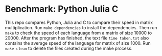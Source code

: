 # Benchmark: Python Julia C

This repo compares Python, Julia and C to compare their speed in matrix multiplication. Run `make dependencies` to install the dependencies.
Then run `make` to check the speed of each language from a matrix of size 10000 to 20000. After the program has finished, the text file 
`time taken.txt` also contains the average speed of the language for matrix of size 1000. Run `make clean` to delete the files created 
during the make process.
